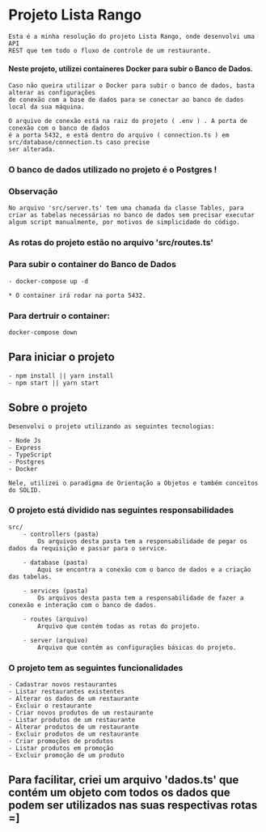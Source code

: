 # Projeto Lista Rango

    Esta é a minha resolução do projeto Lista Rango, onde desenvolvi uma API
    REST que tem todo o fluxo de controle de um restaurante.

#### Neste projeto, utilizei containeres Docker para subir o Banco de Dados.

    Caso não queira utilizar o Docker para subir o banco de dados, basta alterar as configurações
    de conexão com a base de dados para se conectar ao banco de dados local da sua máquina.
    
    O arquivo de conexão está na raiz do projeto ( .env ) . A porta de conexão com o banco de dados
    é a porta 5432, e está dentro do arquivo ( connection.ts ) em src/database/connection.ts caso precise 
    ser alterada.

### O banco de dados utilizado no projeto é o Postgres !

### Observação

    No arquivo 'src/server.ts' tem uma chamada da classe Tables, para criar as tabelas necessárias no banco de dados sem precisar executar algum script manualmente, por motivos de simplicidade do código.

### As rotas do projeto estão no arquivo 'src/routes.ts'

### Para subir o container do Banco de Dados

    - docker-compose up -d

    * O container irá rodar na porta 5432.

### Para dertruir o container:

    docker-compose down

## Para iniciar o projeto

    - npm install || yarn install
    - npm start || yarn start

## Sobre o projeto

    Desenvolvi o projeto utilizando as seguintes tecnologias:

    - Node Js
    - Express
    - TypeScript
    - Postgres
    - Docker

    Nele, utilizei o paradigma de Orientação a Objetos e também conceitos do SOLID.

### O projeto está dividido nas seguintes responsabilidades

    src/
        - controllers (pasta)
            Os arquivos desta pasta tem a responsabilidade de pegar os dados da requisição e passar para o service.

        - database (pasta)
            Aqui se encontra a conexão com o banco de dados e a criação das tabelas.

        - services (pasta)
            Os arquivos desta pasta tem a responsabilidade de fazer a conexão e interação com o banco de dados.

        - routes (arquivo)
            Arquivo que contém todas as rotas do projeto.

        - server (arquivo)
            Arquivo que contém as configurações básicas do projeto.

### O projeto tem as seguintes funcionalidades

    - Cadastrar novos restaurantes
    - Listar restaurantes existentes
    - Alterar os dados de um restaurante
    - Excluir o restaurante
    - Criar novos produtos de um restaurante
    - Listar produtos de um restaurante
    - Alterar produtos de um restaurante
    - Excluir produtos de um restaurante
    - Criar promoções de produtos
    - Listar produtos em promoção
    - Excluir promoção de um produto

## Para facilitar, criei um arquivo 'dados.ts' que contém um objeto com todos os dados que podem ser utilizados nas suas respectivas rotas =]


